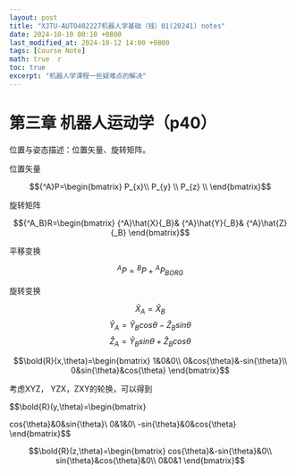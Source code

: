 ```yaml
---
layout: post  
title: "XJTU-AUTO402227机器人学基础（钱）01(20241) notes"  
date: 2024-10-10 00:10 +0800  
last_modified_at: 2024-10-12 14:00 +0800  
tags: [Course Note]  
math: true  r
toc: true  
excerpt: "机器人学课程一些疑难点的解决"
---
```


# 第三章 机器人运动学（p40）

位置与姿态描述：位置矢量、旋转矩阵。

位置矢量

$${^A}P=\begin{bmatrix}
  P_{x}\\
  P_{y} \\
  P_{z}  \\
  \end{bmatrix}$$

旋转矩阵

$${^A_B}R=\begin{bmatrix}
  {^A}\hat{X}{_B}&  
  {^A}\hat{Y}{_B}& 
  {^A}\hat{Z}{_B} 
  \end{bmatrix}$$

平移变换

$${^A}P={^B}P+{^A}P{_{BORG}}$$

旋转变换

$$\hat{X}_A=\hat{X}_B$$
$$\hat{Y}_A=\hat{Y}_B cos{\theta}-\hat{Z}_B sin{\theta}$$
$$\hat{Z}_A=\hat{Y}_B sin{\theta}+\hat{Z}_B cos{\theta}$$

$$\bold{R}(x,\theta)=\begin{bmatrix}
  1&0&0\\ 
  0&cos{\theta}&-sin{\theta}\\
  0&sin{\theta}&cos{\theta}
  \end{bmatrix}$$

考虑XYZ， YZX，ZXY的轮换，可以得到

$$\bold{R}(y,\theta)=\begin{bmatrix}

  cos{\theta}&0&sin{\theta}\\
  0&1&0\\
  -sin{\theta}&0&cos{\theta}
  \end{bmatrix}$$

$$\bold{R}(z,\theta)=\begin{bmatrix}
  cos{\theta}&-sin{\theta}&0\\
  sin{\theta}&cos{\theta}&0\\
  0&0&1
  \end{bmatrix}$$